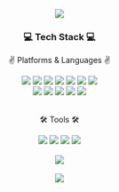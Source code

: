 <div align=center>
	<img src="https://capsule-render.vercel.app/api?type=waving&color=0:FB64CB,100:E1E6FE&height=200&section=header&text=Minyoung%20Github!&fontSize=90&fontColor=f7f5f7" />	
</div>
<div align=center>
	<h3>💻 Tech Stack 💻</h3>
	<p>✌️ Platforms & Languages ✌️</p>
</div>
<div align=center>
	<img src="https://img.shields.io/badge/HTML5-E34F26?style=flat&logo=HTML5&logoColor=white" />
	<img src="https://img.shields.io/badge/CSS3-1572B6?style=flat&logo=CSS3&logoColor=white" />
	<img src="https://img.shields.io/badge/JavaScript-F7DF1E?style=flat&logo=JavaScript&logoColor=white" />
	<img src="https://img.shields.io/badge/TypeScript-3178C6?style=flat&logo=TypeScript&logoColor=white" />
	<img src="https://img.shields.io/badge/React-61DAFB?style=flat&logo=React&logoColor=white" />
	<img src="https://img.shields.io/badge/PostCSS-DD3A0A?style=flat&logo=PostCSS&logoColor=white" />
	<img src="https://img.shields.io/badge/Node.js-339933?style=flat&logo=Node.js&logoColor=white" /><br>
	<img src="https://img.shields.io/badge/NGINX-009639?style=flat&logo=NGINX&logoColor=white" />
	<img src="https://img.shields.io/badge/MongoDB-47A248?style=flat&logo=MongoDB&logoColor=white" />
	<img src="https://img.shields.io/badge/Chart.js-FF6384?style=flat&logo=Chart.js&logoColor=white" />
	<img src="https://img.shields.io/badge/Bootstrap-7952B3?style=flat&logo=Bootstrap&logoColor=white" />
	<img src="https://img.shields.io/badge/reactquery-FF4154?style=flat&logo=reactquery&logoColor=white" />
	
</div>
<br>
<div align=center>
	<p>🛠️ Tools 🛠️</p>
</div>
<div align=center>
	<img src="https://img.shields.io/badge/Visual%20Studio%20Code-007ACC?style=flat&logo=VisualStudioCode&logoColor=white" />
	<img src="https://img.shields.io/badge/Git-F05032?style=flat&logo=Git&logoColor=white" />
	<img src="https://img.shields.io/badge/GitHub-181717?style=flat&logo=GitHub&logoColor=white" />
	<img src="https://img.shields.io/badge/GitLab-FC6D26?style=flat&logo=GitLab&logoColor=white" />
</div>
<br>
<div align=center>
<img src="https://github-readme-stats.vercel.app/api?username=zhal7779&show_icons=true"><br><br>
<img src="https://github-readme-stats.vercel.app/api/top-langs/?username=zhal7779&layout=compact">

</div>
